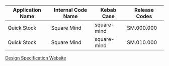 | Application Name    | Internal Code Name | Kebab Case | Release Codes |
|----------|------------|-------------------|---------------------------|
| Quick Stock      | Square Mind        | square-mind               | SM.000.000            |
| Quick Stock     | Square Mind     | square-mind            | SM.010.000                  |

[Design Specification Website](../MAIN_MD/1_SQUAREMIND_Revision.md)
